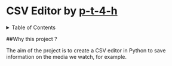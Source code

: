 # CSV Editor by [p-t-4-h](https://github.com/p-t-4-h)

<details>
<summary>Table of Contents</summary>
  
- [Why this project ?]()
  - [[Image] - Default view](#default-view)
  - [[Image] - Root User and open ports](#root-user-and-open-ports)
  - [[Image] - VPN](#vpn)
- [Installation](#how-to-install-lambda-theme-)
- [Remove](#how-to-remove-lambda-theme-)
- [Plugin](#lambda-plugin)

</details>

##Why this project ?

The aim of the project is to create a CSV editor in Python to save information on the media we watch, for example.
